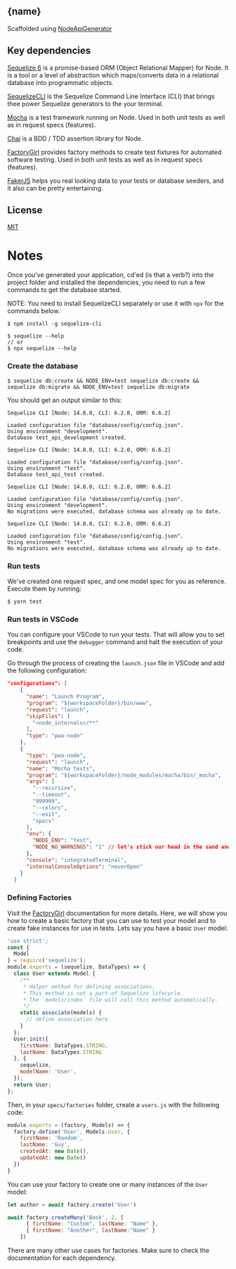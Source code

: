 ## {name}

Scaffolded using [NodeApiGenerator](https://www.npmjs.com/package/node-api-generator)

## Key dependencies

[Sequelize 6](https://sequelize.org/master/) is a promise-based ORM (Object Relational Mapper) for Node. It is a tool or a level of abstraction which maps/converts data in a relational database into programmatic objects.

[SequelizeCLI](https://www.npmjs.com/package/sequelize-cli) is the Sequelize Command Line Interface (CLI) that brings thee power Sequelize generators to the your terminal.

[Mocha](https://mochajs.org/) is a test framework running on Node. Used in both unit tests as well as in request specs (features).

[Chai](https://www.chaijs.com/api/bdd/) is a BDD / TDD assertion library for Node.

[FactoryGirl](https://www.npmjs.com/package/factory-girl) provides factory methods to create test fixtures for automated software testing. Used in both unit tests as well as in request specs (features).

[FakerJS](https://www.npmjs.com/package/faker) helps you real looking data to your tests or database seeders, and it also can be pretty entertaining.


## License

[MIT](LICENSE)

# Notes

Once you've generated your application, cd'ed (is that a verb?) into the project folder and installed the dependencies, you need to run a few commands to get the database started.

NOTE: You need to install SequelizeCLI separately or use it with `npx` for the commands below.

```
$ npm install -g sequelize-cli
```
```
$ sequelize --help
// or
$ npx sequelize --help
```

### Create the database

```
$ sequelize db:create && NODE_ENV=test sequelize db:create && sequelize db:migrate && NODE_ENV=test sequelize db:migrate
```

You should get an output similar to this:

```
Sequelize CLI [Node: 14.8.0, CLI: 6.2.0, ORM: 6.6.2]

Loaded configuration file "database/config/config.json".
Using environment "development".
Database test_api_development created.

Sequelize CLI [Node: 14.8.0, CLI: 6.2.0, ORM: 6.6.2]

Loaded configuration file "database/config/config.json".
Using environment "test".
Database test_api_test created.

Sequelize CLI [Node: 14.8.0, CLI: 6.2.0, ORM: 6.6.2]

Loaded configuration file "database/config/config.json".
Using environment "development".
No migrations were executed, database schema was already up to date.

Sequelize CLI [Node: 14.8.0, CLI: 6.2.0, ORM: 6.6.2]

Loaded configuration file "database/config/config.json".
Using environment "test".
No migrations were executed, database schema was already up to date.
```

### Run tests
We've created one request spec, and one model spec for you as reference. Execute them by running:

```
$ yarn test
```

### Run tests in VSCode

You can configure your VSCode to run your tests. That will allow you to set breakpoints and use the `debugger` command and halt the execution of your code.

Go through the process of creating the `launch.json` file in VSCode and add the following configuration:

```json
"configurations": [
    {
      "name": "Launch Program",
      "program": "${workspaceFolder}/bin/www",
      "request": "launch",
      "skipFiles": [
        "<node_internals>/**"
      ],
      "type": "pwa-node"
    },
    {
      "type": "pwa-node",
      "request": "launch",
      "name": "Mocha tests",
      "program": "${workspaceFolder}/node_modules/mocha/bin/_mocha",
      "args": [
        "--recursive",
        "--timeout",
        "999999",
        "--colors",
        "--exit",
        "specs"
      ],
      "env": {
        "NODE_ENV": "test",
        "NODE_NO_WARNINGS": "1" // let's stick our head in the sand and silence all warnings
      },
      "console": "integratedTerminal",
      "internalConsoleOptions": "neverOpen"
    }
  ]
```

### Defining Factories

Visit the [FactoryGirl](https://www.npmjs.com/package/factory-girl) documentation for more details. Here, we will show you how to create a basic factory that you can use to test your model and to create fake instances for use in tests. Lets say you have a basic `User` model:

```js
'use strict';
const {
  Model
} = require('sequelize');
module.exports = (sequelize, DataTypes) => {
  class User extends Model {
    /**
     * Helper method for defining associations.
     * This method is not a part of Sequelize lifecycle.
     * The `models/index` file will call this method automatically.
     */
    static associate(models) {
      // define association here
    }
  };
  User.init({
    firstName: DataTypes.STRING,
    lastName: DataTypes.STRING
  }, {
    sequelize,
    modelName: 'User',
  });
  return User;
};
```

Then, in your `specs/factories` folder, create a `users.js` with the following code:

```js
module.exports = (factory, Models) => {
  factory.define('User', Models.User, {
    firstName: 'Random',
    lastName: 'Guy',
    createdAt: new Date(),
    updatedAt: new Date()
  })
}
```

You can use your factory to create one or many instances of the `User` model:

```js
let author = await factory.create('User')
```

```js
await factory.createMany('Book', 2, [
      { firstName: "Custom", lastName: "Name" },
      { firstName: "Another", lastName:"Name" }
    ])
```

There are many other use cases for factories. Make sure to check the documentation for each dependency.